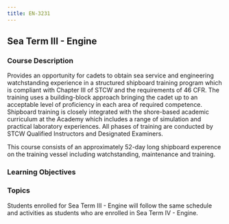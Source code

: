 ```yaml
---
title: EN-3231
---
```


## Sea Term III - Engine 

### Course Description

Provides an opportunity for cadets to obtain sea service and engineering watchstanding experience in a structured shipboard training program which is compliant with Chapter III of STCW and the requirements of 46 CFR. The training uses a building-block approach bringing the cadet up to an acceptable level of proficiency in each area of required competence. Shipboard training is closely integrated with the shore-based academic curriculum at the Academy which includes a range of simulation and practical laboratory experiences. All phases of training are conducted by STCW Qualified Instructors and Designated Examiners.

This course consists of an approximately 52-day long shipboard experence on the training vessel including watchstanding, maintenance and training.


### Learning Objectives



### Topics

Students enrolled for Sea Term III - Engine will follow the same schedule and activities as students who are enrolled in Sea Term IV - Engine.




